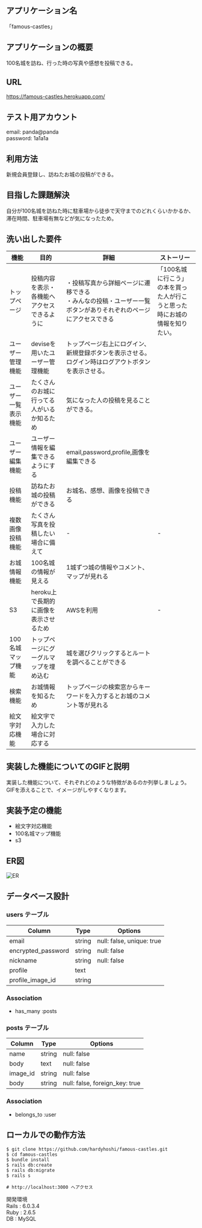 ## アプリケーション名
「famous-castles」

## アプリケーションの概要
100名城を訪ね、行った時の写真や感想を投稿できる。

## URL
https://famous-castles.herokuapp.com/

## テスト用アカウント
email: panda@panda  
password: 1a1a1a

## 利用方法
新規会員登録し、訪ねたお城の投稿ができる。

## 目指した課題解決
自分が100名城を訪ねた時に駐車場から徒歩で天守までのどれくらいかかるか、滞在時間、駐車場有無などが気になったため。

## 洗い出した要件
機能|目的|詳細|ストーリー
-|-|-|-
トップページ|投稿内容を表示・各機能へアクセスできるように|・投稿写真から詳細ページに遷移できる<br>・みんなの投稿・ユーザー一覧ボタンがありそれぞれのページにアクセスできる|「100名城に行こう」の本を買った人が行こうと思った時にお城の情報を知りたい。
ユーザー管理機能|deviseを用いたユーザー管理機能|トップページ右上にログイン、新規登録ボタンを表示させる。ログイン時はログアウトボタンを表示させる。|
ユーザー一覧表示機能|たくさんのお城に行ってる人がいるか知るため|気になった人の投稿を見ることができる。|
ユーザー編集機能|ユーザー情報を編集できるようにする|email,password,profile,画像を編集できる|
投稿機能|訪ねたお城の投稿ができる|お城名、感想、画像を投稿できる|
複数画像投稿機能|たくさん写真を投稿したい場合に備えて|-|-
お城情報機能|100名城の情報が見える|1城ずつ城の情報やコメント、マップが見れる|
S3|heroku上で長期的に画像を表示させるため|AWSを利用|-
100名城マップ機能|トップページにグーグルマップを埋め込む|城を選びクリックするとルートを調べることができる
検索機能|お城情報を知るため|トップページの検索窓からキーワードを入力するとお城のコメント等が見れる|
絵文字対応機能|絵文字で入力した場合に対応する|||


## 実装した機能についてのGIFと説明
実装した機能について、それぞれどのような特徴があるのか列挙しましょう。GIFを添えることで、イメージがしやすくなります。

## 実装予定の機能
- 絵文字対応機能
- 100名城マップ機能
- s3

## ER図
![ER](https://user-images.githubusercontent.com/75361827/106983486-52219a80-67a9-11eb-99bc-a24778b9b9b5.png)

## データベース設計

### users テーブル
| Column             | Type   | Options     |
| ------------------ | ------ | ----------- |
| email              | string | null: false, unique: true |
| encrypted_password | string | null: false |
| nickname           | string | null: false |
| profile            | text   |             |
| profile_image_id   | string |             |

### Association
- has_many :posts

### posts テーブル
| Column             | Type   | Options     |
| ------------------ | ------ | ----------- |
| name               | string | null: false |
| body               | text   | null: false |
| image_id           | string | null: false |
| body               | string | null: false, foreign_key: true |

### Association
- belongs_to :user

## ローカルでの動作方法
```
$ git clone https://github.com/hardyhoshi/famous-castles.git
$ cd famous-castles
$ bundle install
$ rails db:create
$ rails db:migrate
$ rails s

# http://localhost:3000 へアクセス
```
開発環境  
Rails : 6.0.3.4  
Ruby  : 2.6.5  
DB    : MySQL
